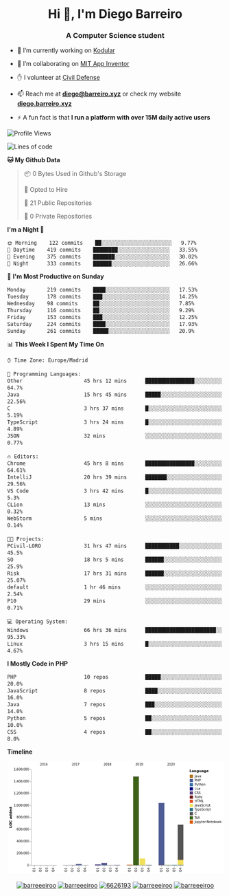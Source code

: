 <h1 align="center">Hi 👋, I'm Diego Barreiro</h1>
<h3 align="center">A Computer Science student</h3>

- 🔭 I’m currently working on [Kodular](https://www.kodular.io)

- 👯 I’m collaborating on [MIT App Inventor](https://github.com/mit-cml/appinventor-sources)

- ✋ I volunteer at [Civil Defense](https://proteccioncivil.sdc.gal)

- 📫 Reach me at **diego@barreiro.xyz** or check my website **[diego.barreiro.xyz](https://diego.barreiro.xyz)**

- ⚡ A fun fact is that **I run a platform with over 15M daily active users**

<!--START_SECTION:waka-->
![Profile Views](http://img.shields.io/badge/Profile%20Views-17-blue)

![Lines of code](https://img.shields.io/badge/From%20Hello%20World%20I%27ve%20Written-3.4%20million%20lines%20of%20code-blue)

**🐱 My Github Data** 

> 📦 0 Bytes Used in Github's Storage 
 > 
> 💼 Opted to Hire
 > 
> 📜 21 Public Repositories 
 > 
> 🔑 0 Private Repositories  
 > 
**I'm a Night 🦉** 

```text
🌞 Morning    122 commits    ██░░░░░░░░░░░░░░░░░░░░░░░   9.77% 
🌆 Daytime    419 commits    ████████░░░░░░░░░░░░░░░░░   33.55% 
🌃 Evening    375 commits    ███████░░░░░░░░░░░░░░░░░░   30.02% 
🌙 Night      333 commits    ██████░░░░░░░░░░░░░░░░░░░   26.66%

```
📅 **I'm Most Productive on Sunday** 

```text
Monday       219 commits    ████░░░░░░░░░░░░░░░░░░░░░   17.53% 
Tuesday      178 commits    ███░░░░░░░░░░░░░░░░░░░░░░   14.25% 
Wednesday    98 commits     ██░░░░░░░░░░░░░░░░░░░░░░░   7.85% 
Thursday     116 commits    ██░░░░░░░░░░░░░░░░░░░░░░░   9.29% 
Friday       153 commits    ███░░░░░░░░░░░░░░░░░░░░░░   12.25% 
Saturday     224 commits    ████░░░░░░░░░░░░░░░░░░░░░   17.93% 
Sunday       261 commits    █████░░░░░░░░░░░░░░░░░░░░   20.9%

```


📊 **This Week I Spent My Time On** 

```text
⌚︎ Time Zone: Europe/Madrid

💬 Programming Languages: 
Other                    45 hrs 12 mins      ████████████████░░░░░░░░░   64.7% 
Java                     15 hrs 45 mins      █████░░░░░░░░░░░░░░░░░░░░   22.56% 
C                        3 hrs 37 mins       █░░░░░░░░░░░░░░░░░░░░░░░░   5.19% 
TypeScript               3 hrs 24 mins       █░░░░░░░░░░░░░░░░░░░░░░░░   4.89% 
JSON                     32 mins             ░░░░░░░░░░░░░░░░░░░░░░░░░   0.77%

🔥 Editors: 
Chrome                   45 hrs 8 mins       ████████████████░░░░░░░░░   64.61% 
IntelliJ                 20 hrs 39 mins      ███████░░░░░░░░░░░░░░░░░░   29.56% 
VS Code                  3 hrs 42 mins       █░░░░░░░░░░░░░░░░░░░░░░░░   5.3% 
CLion                    13 mins             ░░░░░░░░░░░░░░░░░░░░░░░░░   0.32% 
WebStorm                 5 mins              ░░░░░░░░░░░░░░░░░░░░░░░░░   0.14%

🐱‍💻 Projects: 
PCivil-LORO              31 hrs 47 mins      ███████████░░░░░░░░░░░░░░   45.5% 
SO                       18 hrs 5 mins       ██████░░░░░░░░░░░░░░░░░░░   25.9% 
Risk                     17 hrs 31 mins      ██████░░░░░░░░░░░░░░░░░░░   25.07% 
default                  1 hr 46 mins        ░░░░░░░░░░░░░░░░░░░░░░░░░   2.54% 
P10                      29 mins             ░░░░░░░░░░░░░░░░░░░░░░░░░   0.71%

💻 Operating System: 
Windows                  66 hrs 36 mins      ███████████████████████░░   95.33% 
Linux                    3 hrs 15 mins       █░░░░░░░░░░░░░░░░░░░░░░░░   4.67%

```

**I Mostly Code in PHP** 

```text
PHP                      10 repos            █████░░░░░░░░░░░░░░░░░░░░   20.0% 
JavaScript               8 repos             ████░░░░░░░░░░░░░░░░░░░░░   16.0% 
Java                     7 repos             ███░░░░░░░░░░░░░░░░░░░░░░   14.0% 
Python                   5 repos             ██░░░░░░░░░░░░░░░░░░░░░░░   10.0% 
CSS                      4 repos             ██░░░░░░░░░░░░░░░░░░░░░░░   8.0%

```


**Timeline**

![Chart not found](https://raw.githubusercontent.com/barreeeiroo/barreeeiroo/master/charts/bar_graph.png) 


<!--END_SECTION:waka-->

<p align="center">
<a href="https://twitter.com/barreeeiroo" target="blank"><img align="center" src="https://cdn.jsdelivr.net/npm/simple-icons@3.0.1/icons/twitter.svg" alt="barreeeiroo" height="20" width="20" /></a>
<a href="https://linkedin.com/in/barreeeiroo" target="blank"><img align="center" src="https://cdn.jsdelivr.net/npm/simple-icons@3.0.1/icons/linkedin.svg" alt="barreeeiroo" height="20" width="20" /></a>
<a href="https://stackoverflow.com/users/6626193" target="blank"><img align="center" src="https://cdn.jsdelivr.net/npm/simple-icons@3.0.1/icons/stackoverflow.svg" alt="6626193" height="20" width="20" /></a>
<a href="https://fb.com/barreeeiroo" target="blank"><img align="center" src="https://cdn.jsdelivr.net/npm/simple-icons@3.0.1/icons/facebook.svg" alt="barreeeiroo" height="20" width="20" /></a>
<a href="https://instagram.com/barreeeiroo" target="blank"><img align="center" src="https://cdn.jsdelivr.net/npm/simple-icons@3.0.1/icons/instagram.svg" alt="barreeeiroo" height="20" width="20" /></a>
</p>
